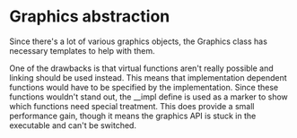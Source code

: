 # Graphics abstraction

Since there's a lot of various graphics objects, the Graphics class has necessary templates to help with them. 

One of the drawbacks is that virtual functions aren't really possible and linking should be used instead. This means that implementation dependent functions would have to be specified by the implementation. Since these functions wouldn't stand out, the __impl define is used as a marker to show which functions need special treatment. This does provide a small performance gain, though it means the graphics API is stuck in the executable and can't be switched.


